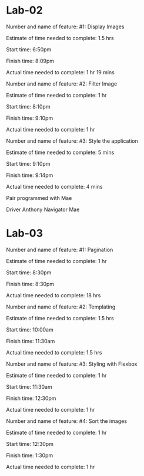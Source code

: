 # Lab-02

Number and name of feature: #1: Display Images

Estimate of time needed to complete: 1.5 hrs

Start time: 6:50pm

Finish time: 8:09pm

Actual time needed to complete: 1 hr 19 mins

Number and name of feature: #2: Filter Image

Estimate of time needed to complete: 1 hr

Start time: 8:10pm

Finish time: 9:10pm

Actual time needed to complete: 1 hr

Number and name of feature: #3: Style the application

Estimate of time needed to complete: 5 mins

Start time: 9:10pm

Finish time: 9:14pm

Actual time needed to complete: 4 mins

Pair programmed with Mae

Driver Anthony
Navigator Mae

# Lab-03

Number and name of feature: #1: Pagination

Estimate of time needed to complete: 1 hr

Start time: 8:30pm

Finish time: 8:30pm

Actual time needed to complete: 18 hrs

Number and name of feature: #2: Templating

Estimate of time needed to complete: 1.5 hrs

Start time: 10:00am

Finish time: 11:30am

Actual time needed to complete: 1.5 hrs

Number and name of feature: #3: Styling with Flexbox

Estimate of time needed to complete: 1 hr

Start time: 11:30am

Finish time: 12:30pm

Actual time needed to complete: 1 hr

Number and name of feature: #4: Sort the images

Estimate of time needed to complete: 1 hr

Start time: 12:30pm

Finish time: 1:30pm

Actual time needed to complete: 1 hr
